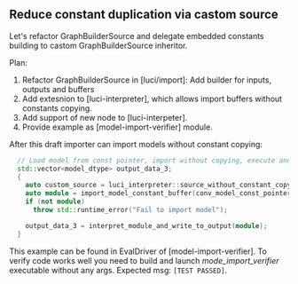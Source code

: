 ## Reduce constant duplication via castom source

Let's refactor GraphBuilderSource and delegate embedded constants building to castom GraphBuilderSource inheritor.

Plan:

1. Refactor GraphBuilderSource in [luci/import]: Add builder for inputs, outputs and buffers
2. Add extesnion to [luci-interpreter], which allows import buffers without constants copying.
3. Add support of new node to [luci-interpeter].
4. Provide example as [model-import-verifier] module.


After this draft importer can import models without constant copying:

```cpp
  // Load model from const pointer, import without copying, execute and save to output_buffer
  std::vector<model_dtype> output_data_3;
  {
    auto custom_source = luci_interpreter::source_without_constant_copying();
    auto module = import_model_constant_buffer(conv_model_const_pointer, custom_source.get());
    if (not module)
      throw std::runtime_error("Fail to import model");

    output_data_3 = interpret_module_and_write_to_output(module);
  }
```

This example can be found in EvalDriver of [model-import-verifier]. To verify code works well you need to build and launch *mode_import_verifier* executable without any args. Expected msg: `[TEST PASSED]`.
